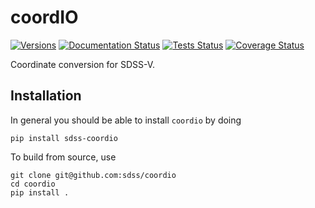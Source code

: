 # coordIO

[![Versions](https://img.shields.io/badge/python-3.7%20%7C%203.8%20%7C%203.9%20%7C%203.10-blue)](https://docs.python.org/3/)
[![Documentation Status](https://readthedocs.org/projects/sdss-coordio/badge/?version=latest)](https://sdss-coordio.readthedocs.io/en/latest/?badge=latest)
[![Tests Status](https://github.com/sdss/coordio/workflows/Test/badge.svg)](https://github.com/sdss/coordio/actions)
[![Coverage Status](https://codecov.io/gh/sdss/coordio/branch/master/graph/badge.svg)](https://codecov.io/gh/sdss/coordio)


Coordinate conversion for SDSS-V.


## Installation

In general you should be able to install ``coordio`` by doing

```console
pip install sdss-coordio
```

To build from source, use

```console
git clone git@github.com:sdss/coordio
cd coordio
pip install .
```
